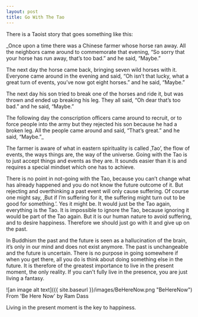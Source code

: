 ```yaml
---
layout: post
title: Go With The Tao
---
```


There is a Taoist story that goes something like this:

_Once upon a time there was a Chinese farmer whose horse ran away. All the neighbors came around to commemorate that evening, “So sorry that your horse has run away, that’s too bad.” and he said, “Maybe.”

The next day the horse came back, bringing seven wild horses with it. Everyone came around in the evening and said, “Oh isn’t that lucky, what a great turn of events, you’ve now got eight horses.” and he said, “Maybe.”

The next day his son tried to break one of the horses and ride it, but was thrown and ended up breaking his leg. They all said, “Oh dear that’s too bad.” and he said, “Maybe.”

The following day the conscription officers came around to recruit, or to force people into the army but they rejected his son because he had a broken leg. All the people came around and said, “That’s great.” and he said, “Maybe.”_

The farmer is aware of what in eastern spirituality is called ‚Tao’, the flow of events, the ways things are, the way of the universe. Going with the Tao is to just accept things and events as they are. It sounds easier than it is and requires a special mindset which one has to achieve.

There is no point in not-going with the Tao, because you can’t change what has already happened and you do not know the future outcome of it. But rejecting and overthinking a past event will only cause suffering. Of course one might say, ‚But if I’m suffering for it, the suffering might turn out to be good for something.’. Yes it might be. It would just be the Tao again, everything is the Tao. It is impossible to ignore the Tao, because ignoring it would be part of the Tao again. But it is our human nature to avoid suffering, and to desire happiness. Therefore we should just go with it and give up on the past.

In Buddhism the past and the future is seen as a hallucination of the brain, it’s only in our mind and does not exist anymore. The past is unchangeable and the future is uncertain. There is no purpose in going somewhere if when you get there, all you do is think about doing something else in the future. It is therefore of the greatest importance to live in the present moment, the only reality. If you can't fully live in the presence, you are just living a fantasy.

![an image alt text]({{ site.baseurl }}/images/BeHereNow.png "BeHereNow")
From 'Be Here Now' by Ram Dass

Living in the present moment is the key to happiness.
